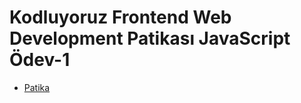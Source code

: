 # Kodluyoruz Frontend Web Development Patikası JavaScript Ödev-1

* [Patika](https://academy.patika.dev/tr/dashboard)